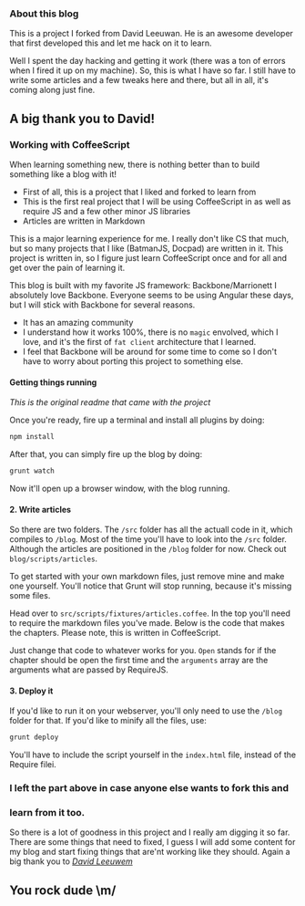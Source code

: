 ### About this blog ###

This is a project I forked from David Leeuwan. He is an awesome
developer that first developed this and let me hack on it to learn.


Well I spent the day hacking and getting it work (there was a ton of
errors when I fired it up on my machine). So, this is what I have so
far. I still have to write some articles and a few tweaks here and
there, but all in all, it's coming along just fine.

## A big thank you to David! 

### Working with CoffeeScript ###

When learning something new, there is nothing better than to build
something like a blog with it!

* First of all, this is a project that I liked and forked to learn from 
* This is the first real project that I will be using CoffeeScript in as
  well as require JS and a few other minor JS libraries
* Articles are written in Markdown

This is a major learning experience for me. I really don't like CS that
much, but so many projects that I like (BatmanJS, Docpad) are written in
it. This project is written in, so I figure just learn CoffeeScript once
and for all and get over the pain of learning it.

This blog is built with my favorite JS framework: Backbone/Marrionett
I absolutely love Backbone. Everyone seems to be using Angular these
days, but I will stick with Backbone for several reasons.

* It has an amazing community
* I understand how it works 100%, there is no `magic` envolved, which I
  love, and it's the first of `fat client` architecture that I learned.
* I feel that Backbone will be around for some time to come so I don't
  have to worry about porting this project to something else.


#### Getting things running 

_This is the original readme that came with the project_

Once you're ready, fire up a terminal and install all plugins by doing:

```bash
npm install
```

After that, you can simply fire up the blog by doing:

```bash
grunt watch
```

Now it'll open up a browser window, with the blog running.

#### 2. Write articles

So there are two folders. The `/src` folder has all the actuall code in it, which compiles to `/blog`. 
Most of the time you'll have to look into the `/src` folder. Although the articles are positioned in the `/blog` folder for now. Check out `blog/scripts/articles`.

To get started with your own markdown files, just remove mine and make one yourself. You'll notice that Grunt will stop running, because it's missing some files.

Head over to `src/scripts/fixtures/articles.coffee`. In the top you'll need to require the markdown files you've made. Below is the code that makes the chapters. Please note, this is written in CoffeeScript.

Just change that code to whatever works for you. `Open` stands for if the chapter should be open the first time and the `arguments` array are the arguments what are passed by RequireJS.

#### 3. Deploy it

If you'd like to run it on your webserver, you'll only need to use the `/blog` folder for that. If you'd like to minify all the files, use:

```bash
grunt deploy
```

You'll have to include the script yourself in the `index.html` file, instead of the Require filei.

### I left the part above in case anyone else wants to fork this and
### learn from it too.

So there is a lot of goodness in this project and I really am digging it
so far. There are some things that need to fixed, I guess I will add
some content for my blog and start fixing things that are'nt working
like they should. Again a big thank you to [ *David
Leeuwem*](http://davidvanleeuwen.nl/)
## You rock dude \m/

